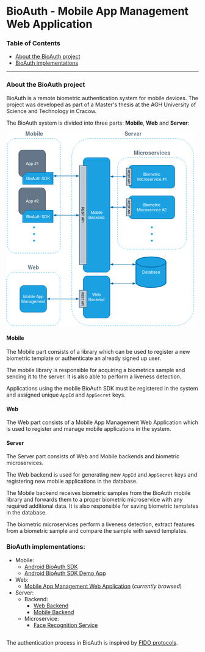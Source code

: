 # BioAuth - Mobile App Management Web Application

### Table of Contents

- [About the BioAuth project](#about-bioauth)
- [BioAuth implementations](#bioauth-implementations)

---

<a name="about-bioauth"/>

### About the BioAuth project

BioAuth is a remote biometric authentication system for mobile devices. The project was developed as part of a Master's thesis at the AGH University of Science and Technology in Cracow.

The BioAuth system is divided into three parts: **Mobile**, **Web** and **Server**:

![System architecture](https://github.com/jsamol/bioauth-client-app-management/blob/master/docs/img/system_architecture.png)

#### Mobile

The Mobile part consists of a library which can be used to register a new biometric template or authenticate an already signed up user. 

The mobile library is responsible for acquiring a biometrics sample and sending it to the server. It is also able to perform a liveness detection.

Applications using the mobile BioAuth SDK must be registered in the system and assigned unique `AppId` and `AppSecret` keys.

#### Web

The Web part consists of a Mobile App Management Web Application which is used to register and manage mobile applications in the system.

#### Server

The Server part consists of Web and Mobile backends and biometric microservices. 

The Web backend is used for generating new `AppId` and `AppSecret` keys and registering new mobile applications in the database.

The Mobile backend receives biometric samples from the BioAuth mobile library and forwards them to a proper biometric microservice with any required additional data. It is also responsible for saving biometric templates in the database.

The biometric microservices perform a liveness detection, extract features from a biometric sample and compare the sample with saved templates.

<a name="bioauth-implementations"/>

### BioAuth implementations:
- Mobile:
  - [Android BioAuth SDK](https://github.com/jsamol/bioauth-android-sdk)
  - [Android BioAuth SDK Demo App](https://github.com/jsamol/bioauth-android-demo)
- Web:
  - [Mobile App Management Web Application](https://github.com/jsamol/bioauth-client-app-management) (*currently browsed*)
- Server:
  - Backend:
    - [Web Backend](https://github.com/jsamol/bioauth-backend-app-management)
    - [Mobile Backend](https://github.com/jsamol/bioauth-backend-mobile)
  - Microservice:
    - [Face Recognition Service](https://github.com/jsamol/bioauth-service-face-recognition) 
  
## 

The authentication process in BioAuth is inspired by [FIDO protocols](https://fidoalliance.org/).
